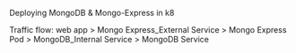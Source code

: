Deploying MongoDB & Mongo-Express in k8

Traffic flow: web app > Mongo Express_External Service > Mongo Express Pod > MongoDB_Internal Service > MongoDB Service 
